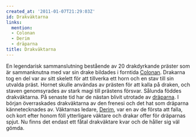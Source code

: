 ```yaml
---
created_at: '2011-01-07T21:29:03Z'
id: Drakväktarna
links:
  mention:
  - Colonan
  - Derim
  - dräparna
title: Drakväktarna
---
```


En legendarisk sammanslutning bestående av 20 drakdyrkande präster som är sammanknutna med var sin
drake bildades i forntida [Colonan]. Drakarna tog en del var av sitt skelett för att tillverka ett
horn och en stav till sin utvalda präst. Hornet skulle användas av prästen för att kalla på draken,
och staven genomsyrades av stark magi till prästens försvar. Sålunda föddes drakväktarna. På senaste
tid har de nästan blivit utrotade av [dräparna]. I början överraskades drakväktarna av den frenesi
och det hat som dräparna kännetecknades av. Väktarnas ledare, [Derim], var en av de första att
falla, och kort efter honom föll ytterligare väktare och drakar offer för dräparnas spjut. Nu finns
det endast ett fåtal drakväktare kvar och de håller sig väl gömda.

  [Colonan]: Colonan
  [dräparna]: dräparna
  [Derim]: Derim
